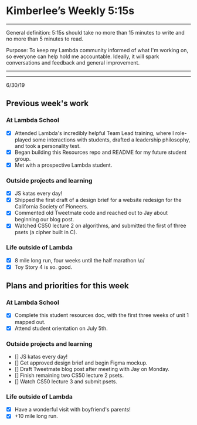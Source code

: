 # Kimberlee’s Weekly 5:15s

----------------------------------------------------------

General definition: 5:15s should take no more than 15 minutes to write and no more than 5 minutes to read.

Purpose: To keep my Lambda community informed of what I'm working on, so everyone can help hold me accountable. Ideally, it will spark conversations and feedback and general improvement. 

----------------------------------------------------------

----------------------------------------------------------

6/30/19
## Previous week's work 
### At Lambda School 
- [x] Attended Lambda's incredibly helpful Team Lead training, where I role-played some interactions with students, drafted a leadership philosophy, and took a personality test. 
- [x] Began building this Resources repo and README for my future student group. 
- [x] Met with a prospective Lambda student. 

### Outside projects and learning 
- [x] JS katas every day! 
- [x] Shipped the first draft of a design brief for a website redesign for the California Society of Pioneers. 
- [x] Commented old Tweetmate code and reached out to Jay about beginning our blog post. 
- [x] Watched CS50 lecture 2 on algorithms, and submitted the first of three psets (a cipher built in C).

### Life outside of Lambda 
- [x] 8 mile long run, four weeks until the half marathon \o/ 
- [x] Toy Story 4 is so. good. 

## Plans and priorities for this week 
### At Lambda School 
- [x] Complete this student resources doc, with the first three weeks of unit 1 mapped out. 
- [x] Attend student orientation on July 5th. 

### Outside projects and learning 
- [] JS katas every day! 
- [] Get approved design brief and begin Figma mockup. 
- [] Draft Tweetmate blog post after meeting with Jay on Monday. 
- [] Finish remaining two CS50 lecture 2 psets. 
- [] Watch CS50 lecture 3 and submit psets. 

### Life outside of Lambda 
- [x] Have a wonderful visit with boyfriend's parents! 
- [x] +10 mile long run. 
